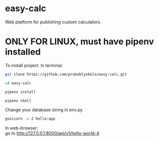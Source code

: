# easy-calc  
Web platform for publishing custom calculators.  
# ONLY FOR LINUX, must have pipenv installed  
To install project: 
In terminal:  
~~~bash  
git clone https://github.com/probablyskela/easy-calc.git
~~~  
~~~bash  
cd easy-calc
~~~
~~~bash  
pipenv install
~~~  
~~~bash  
pipenv shell
~~~ 
Change your database string in env.py
~~~bash  
gunicorn -w 2 hello:app
~~~  
In web-browser:  
go to http://127.0.0.1:8000/api/v1/hello-world-4  
